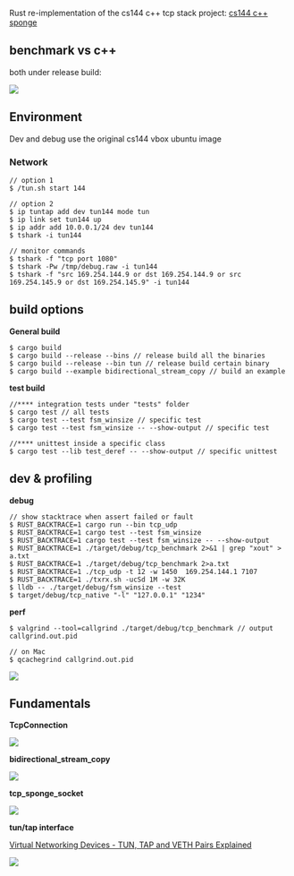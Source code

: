Rust re-implementation of the cs144 c++ tcp stack project: [cs144 c++ sponge](https://github.com/aristotle0x01/sponge)

## benchmark vs c++

both under release build:

![](https://user-images.githubusercontent.com/2216435/223632916-e4885c40-7a39-473f-a03b-9a419fa5e936.png)



## Environment

Dev and debug use the original cs144 vbox ubuntu image

### Network

    // option 1
    $ /tun.sh start 144
    
    // option 2
    $ ip tuntap add dev tun144 mode tun
    $ ip link set tun144 up
    $ ip addr add 10.0.0.1/24 dev tun144
    $ tshark -i tun144
    
    // monitor commands
    $ tshark -f "tcp port 1080"
    $ tshark -Pw /tmp/debug.raw -i tun144
    $ tshark -f "src 169.254.144.9 or dst 169.254.144.9 or src 169.254.145.9 or dst 169.254.145.9" -i tun144



## build options

**General build**

    $ cargo build
    $ cargo build --release --bins // release build all the binaries
    $ cargo build --release --bin tun // release build certain binary
    $ cargo build --example bidirectional_stream_copy // build an example

**test build**

    //**** integration tests under "tests" folder
    $ cargo test // all tests
    $ cargo test --test fsm_winsize // specific test
    $ cargo test --test fsm_winsize -- --show-output // specific test
    
    //**** unittest inside a specific class
    $ cargo test --lib test_deref -- --show-output // specific unittest



## dev & profiling

**debug**

    // show stacktrace when assert failed or fault
    $ RUST_BACKTRACE=1 cargo run --bin tcp_udp
    $ RUST_BACKTRACE=1 cargo test --test fsm_winsize
    $ RUST_BACKTRACE=1 cargo test --test fsm_winsize -- --show-output
    $ RUST_BACKTRACE=1 ./target/debug/tcp_benchmark 2>&1 | grep "xout" > a.txt
    $ RUST_BACKTRACE=1 ./target/debug/tcp_benchmark 2>a.txt
    $ RUST_BACKTRACE=1 ./tcp_udp -t 12 -w 1450  169.254.144.1 7107
    $ RUST_BACKTRACE=1 ./txrx.sh -ucSd 1M -w 32K
    $ lldb -- ./target/debug/fsm_winsize --test
    $ target/debug/tcp_native "-l" "127.0.0.1" "1234"

**perf**

    $ valgrind --tool=callgrind ./target/debug/tcp_benchmark // output callgrind.out.pid
    
    // on Mac
    $ qcachegrind callgrind.out.pid

![](https://user-images.githubusercontent.com/2216435/223631959-5fe8076a-4d0b-468b-b6cd-d80c3224be34.png)



## Fundamentals

**TcpConnection**

![](https://user-images.githubusercontent.com/2216435/223634619-465cea82-fee1-4815-a2d6-84893227b5c9.png)

**bidirectional_stream_copy**

![](https://user-images.githubusercontent.com/2216435/223634573-c4c03c71-29e4-4ac2-8c54-0e077580d8b1.png)

**tcp_sponge_socket**

![](https://user-images.githubusercontent.com/2216435/223950969-38a3875e-c6b3-4f23-80f4-dd01e02fd85b.png)

**tun/tap interface**

[Virtual Networking Devices - TUN, TAP and VETH Pairs Explained](https://www.packetcoders.io/virtual-networking-devices-tun-tap-and-veth-pairs-explained/)

![](https://www.packetcoders.io/content/images/2020/10/image2.png)
